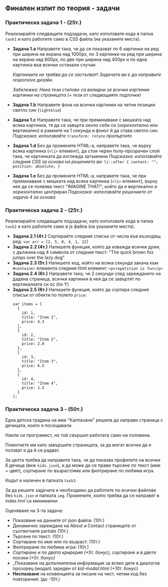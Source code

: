 ## Финален изпит по теория - задачи

### Практическа задача 1 - (25т.)
Реализирайте следващите подзадачи, като използвате кода в папка `task1` и като работите само в CSS файла (на указаните места).
- **Задача 1.а**
   Направете така, че да се показват по 6 картинки на ред при ширина на екрана над 1000px, по 3 картинки на ред при ширина на екрана над 600px, по две при ширина над 400px и по една картинка във всички останали случаи.

   _Картинките не трябва да се застъпват! Задачата ви е да направите responsive дизайн._

   _Забележка: Нека тези стилове са валидни за всички картинки картинки на страницата (+ тези от следващияте подточки)_
- **Задача 1.b**
   Направете фона на всички картинки на четни позиции светло син (`lightblue`)
- **Задача 1.c**
   Направете така, че при преминаване с мишката над всяка картинка, тя да се завърта около себе си (хоризонтално или вертикално) в рамките на 1 секунда и фонът й да става светло син.
   _Подсказка: използвайте `transform: rotate` пропъртито_
- **Задача 1.d**
   Без да променяте HTML-a, направете така, че върху всяка картинка (`<li>` елемент), да стои черен полу-прозрачен слой така, че картинката да изглежда затъмнена
   _Подсказка: използвайте следния CSS за основа на решението ви:_
   `li::after { content: ""; position: absolute; }`
- **Задача 1.e**
   Без да променяте HTML-a, направете така, че при преминаване с мишката над всяка картинка (`<li>` елемент), върху нея да се появява текст "IMAGINE THAT!", който да е вертикално и хоризонтално центриран
   _Подсказка: използвайте решението от задача 4 за основа_

### Практическа задача 2 - (25т.)

Реализирайте следващите подзадачи, като използвате кода в папка `task2` и като работите само в js файла (на указаните места).
- **Задача 2.1 (4т.)**
   Сортирайте следния списък от числа във възходящ ред: `var arr = [2, 5, 8, 4, 1, 12]`
- **Задача 2.2 (4т.)**
   Напишете функция, която да изважда всички думи, с дължина над 4 символа от следния текст: "The quick brown fox jumps over the lazy dog"
- **Задача 2.3 (5т.)**
   Напишете код, който на всяка секунда закача към `#container` елемента следния html елемент: `<p>repetition is fun</p>`
- **Задача 2.4 (6т.)**
   Направете така, че 2 секунди след зареждането на дадена страница, всички картинки в нея да се завъртят по вертикалната си ос (по Y)
- **Задача 2.5 (6т.)**
   Напишете функция, която да сортира следния списък от обекти по полето `price`:
   ```
   var items = [
     {
       id: 1,
       title: "Item 1",
       price: 4.3
     },
     {
       id: 2,
       title: "Item 2",
       price: 2.0
     },
     {
       id: 3,
       title: "Item 3",
       price: 6.5
     },
     {
       id: 4,
       title: "Item 4",
       price: 1.5
     }
   ];
   ```

### Практическа задача 3 - (50т.)

Една детска градина на име "Калпазани" решила да направи страница с дечицата, които я посещавали.

Наели си програмист, но той свършил работата само на половина.

Помогнете им като завършите страницата, за да могат всички да я ползват и да й се радват.

За целта трябва да направите така, че да показва профилите на всички 6 дечица (виж `kids.json`), и да може да се прави търсене по текст (име + цвят), сортиране по възраст/име или филтриране по любима игра.

Кодът е наличен в папката `task3`.

За да решите задачата е необходимо да работите по всички файлове без `kids.json` и папката `img`.
Промените, които трябва да се направят в index.hml са минимални

Оценяване на 3-та задача:

- Показване на данните от json файла: (10т.)
- Динамично зареждане на About и Contact страниците от съответните partials (10т.)
- Търсене по текст: (10т.)
- Сортиране по име или по възраст: (10т.)
- Филтриране по любима игра: (10т.)
- _Сортиране и по двата крирерия (+5т. бонус), сортиране и в двете посоки (+5т. бонус)_
- _Показване на допълнителна информация за всяко дете в диалогов прозорец (модал) зареден от _kid-modal.html (+10т. бонус)_
- **Неспазване** на конвенцията за писане на чист, четим код без повторения: (до -10т.)

